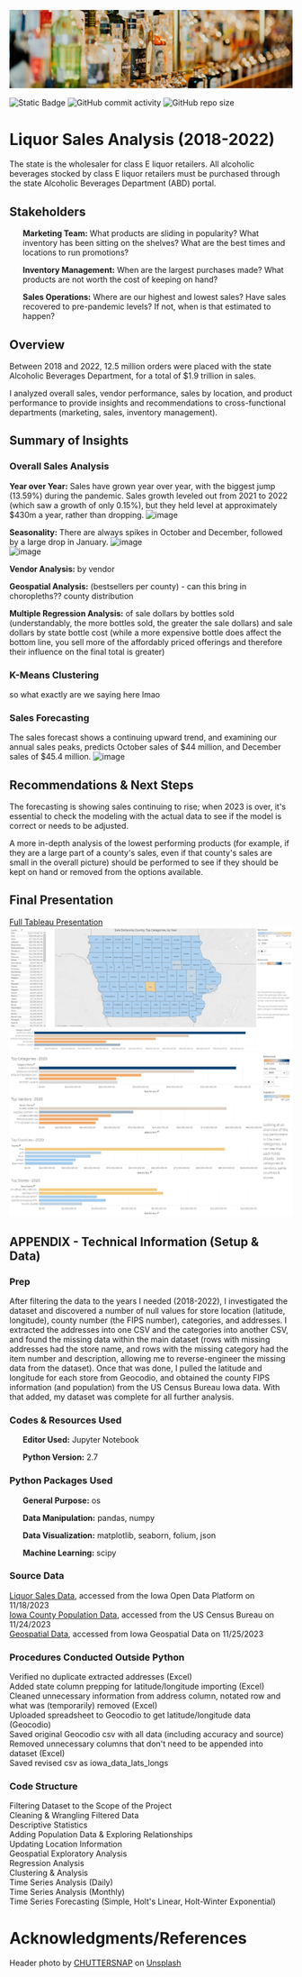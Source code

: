 ![Header](./assets/liquor_header.png)

![Static Badge](https://img.shields.io/badge/rows_of_data_analyzed-12%2C523%2C335-red?color=D93F07)
![GitHub commit activity](https://img.shields.io/github/commit-activity/t/dee-wright/iowa_liquor?color=D97D0D)
![GitHub repo size](https://img.shields.io/github/repo-size/dee-wright/iowa_liquor?color=D96B0B)


# Liquor Sales Analysis (2018-2022)
The state is the wholesaler for class E liquor retailers. All alcoholic beverages stocked by class E liquor retailers must be purchased through the state Alcoholic Beverages Department (ABD) portal.

## Stakeholders
<ul><b>Marketing Team:</b> What products are sliding in popularity? What inventory has been sitting on the shelves? What are the best times and locations to run promotions?</ul> 
<ul><b>Inventory Management:</b> When are the largest purchases made? What products are not worth the cost of keeping on hand?</ul>
<ul><b>Sales Operations:</b> Where are our highest and lowest sales? Have sales recovered to pre-pandemic levels? If not, when is that estimated to happen?</ul>

## Overview
Between 2018 and 2022, 12.5 million orders were placed with the state Alcoholic Beverages Department, for a total of $1.9 trillion in sales. 

I analyzed overall sales, vendor performance, sales by location, and product performance to provide insights and recommendations to cross-functional departments (marketing, sales, inventory management).

## Summary of Insights
### Overall Sales Analysis
**Year over Year:** Sales have grown year over year, with the biggest jump (13.59%) during the pandemic. Sales growth leveled out from 2021 to 2022 (which saw a growth of only 0.15%), but they held level at approximately $430m a year, rather than dropping. 
![image](https://github.com/user-attachments/assets/814b0072-c401-4e86-a0c4-6491e935342a)

**Seasonality:** There are always spikes in October and December, followed by a large drop in January. 
![image](https://github.com/user-attachments/assets/1bfa0bf7-fb8d-49ef-a204-b8f9679a221d)   
![image](https://github.com/user-attachments/assets/ecb8451d-dfcf-4f17-966c-a498bbc3acfa)

**Vendor Analysis:** by vendor

**Geospatial Analysis:** (bestsellers per county) - can this bring in choropleths?? county distribution

**Multiple Regression Analysis:** of sale dollars by bottles sold (understandably, the more bottles sold, the greater the sale dollars) and sale dollars by state bottle cost (while a more expensive bottle does affect the bottom line, you sell more of the affordably priced offerings and therefore their influence on the final total is greater)

### K-Means Clustering
so what exactly are we saying here lmao

### Sales Forecasting
The sales forecast shows a continuing upward trend, and examining our annual sales peaks, predicts October sales of $44 million, and December sales of $45.4 million. 
![image](https://github.com/user-attachments/assets/5acfd0d4-af88-4fc3-88d7-5401c888ff33)

## Recommendations & Next Steps
The forecasting is showing sales continuing to rise; when 2023 is over, it's essential to check the modeling with the actual data to see if the model is correct or needs to be adjusted. 

A more in-depth analysis of the lowest performing products (for example, if they are a large part of a county's sales, even if that county's sales are small in the overall picture) should be performed to see if they should be kept on hand or removed from the options available. 

## Final Presentation
[Full Tableau Presentation](https://public.tableau.com/app/profile/therightwright/viz/IowaLiquorSalesAnalysis_17022462743500/IowaLiquorSalesAnalysis2018-2022)   
![Header](./assets/ILTableauPreview.jpg)     
![Header](./assets/ILTableauPreview2.jpg)

## APPENDIX - Technical Information (Setup & Data)
### Prep
After filtering the data to the years I needed (2018-2022), I investigated the dataset and discovered a number of null values for store location (latitude, longitude), county number (the FIPS number), categories, and addresses. I extracted the addresses into one CSV and the categories into another CSV, and found the missing data within the main dataset (rows with missing addresses had the store name, and rows with the missing category had the item number and description, allowing me to reverse-engineer the missing data from the dataset). Once that was done, I pulled the latitude and longitude for each store from Geocodio, and obtained the county FIPS information (and population) from the US Census Bureau Iowa data. With that added, my dataset was complete for all further analysis. 

### Codes & Resources Used
<ul><b>Editor Used:</b> Jupyter Notebook</ul>
<ul><b>Python Version:</b> 2.7 </ul>

### Python Packages Used
<ul><b>General Purpose:</b> os</ul>
<ul><b>Data Manipulation:</b> pandas, numpy</ul>
<ul><b>Data Visualization:</b> matplotlib, seaborn, folium, json</ul>
<ul><b>Machine Learning:</b> scipy</ul>

### Source Data
[Liquor Sales Data](https://data.iowa.gov/Sales-Distribution/Iowa-Liquor-Sales/m3tr-qhgy), accessed from the Iowa Open Data Platform on 11/18/2023   
[Iowa County Population Data](https://www.census.gov/data/datasets/time-series/demo/popest/2020s-counties-total.html), accessed from the US Census Bureau on 11/24/2023   
[Geospatial Data](https://geodata.iowa.gov/datasets/8a1c2d500d8847d79aa47d45d44eb133_0/explore), accessed from Iowa Geospatial Data on 11/25/2023

### Procedures Conducted Outside Python   
Verified no duplicate extracted addresses (Excel)   
Added state column prepping for latitude/longitude importing (Excel)   
Cleaned unnecessary information from address column, notated row and what was (temporarily) removed (Excel)   
Uploaded spreadsheet to Geocodio to get latitude/longitude data (Geocodio)   
Saved original Geocodio csv with all data (including accuracy and source)   
Removed unnecessary columns that don't need to be appended into dataset (Excel)   
Saved revised csv as iowa_data_lats_longs 

### Code Structure
Filtering Dataset to the Scope of the Project   
Cleaning & Wrangling Filtered Data   
Descriptive Statistics   
Adding Population Data & Exploring Relationships   
Updating Location Information   
Geospatial Exploratory Analysis    
Regression Analysis    
Clustering & Analysis   
Time Series Analysis (Daily)   
Time Series Analysis (Monthly)   
Time Series Forecasting (Simple, Holt's Linear, Holt-Winter Exponential)

# Acknowledgments/References
Header photo by [CHUTTERSNAP](https://unsplash.com/@chuttersnap?utm_content=creditCopyText&utm_medium=referral&utm_source=unsplash) on [Unsplash](https://unsplash.com/photos/close-up-photo-of-liquor-bottles-in-rack-9UD0JHnWyVE?utm_content=creditCopyText&utm_medium=referral&utm_source=unsplash)
